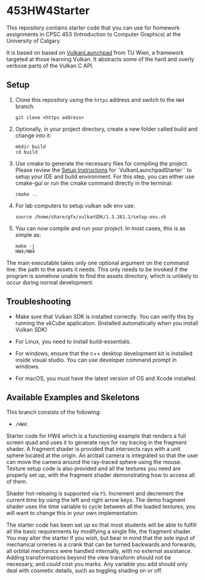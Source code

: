 # 453HW4Starter

This repository contains starter code that you can use for homework assignments in CPSC 453 (Introduction to Computer Graphics) at the University of Calgary.

It is based on based on [VulkanLaunchpad](https://github.com/cg-tuwien/VulkanLaunchpad) from TU Wien, a framework targeted at those learning Vulkan. It abstracts some of the hard and overly verbose parts of the Vulkan C API.

## Setup

1. Clone this repository using the ```https``` address and switch to the `HW4` branch. 
    ```
    git clone <https address>
    ```
2. Optionally, in your project directory, create a new folder called build and change into it:
    ```
    mkdir build
    cd build
    ```
3. Use cmake to generate the necessary files for compiling the project. Please review the [Setup Instructions](https://github.com/cg-tuwien/VulkanLaunchpad#setup-instructions) for `VulkanLaunchpadStarter`` to setup your IDE and build environment. For this step, you can either use cmake-gui or run the cmake command directly in the terminal:
    ```
    cmake ..
    ```
4. For lab computers to setup vulkan sdk env use:
    ```
    source /home/share/gfx/vulkanSDK/1.3.261.1/setup-env.sh
    ```
5. You can now compile and run your project. In most cases, this is as simple as:
    ```
    make -j
    HW4/HW4
    ```

The main executable takes only one optional argument on the command line: the path to the assets it needs.
  This only needs to be invoked if the program is somehow unable to find the assets directory, which is unlikely to occur 
  during normal development.

## Troubleshooting

- Make sure that Vulkan SDK is installed correctly. You can verify this by running the vkCube application. (Installed automatically when you install Vulkan SDK)

- For Linux, you need to install build-essentials.

- For windows, ensure that the c++ desktop development kit is installed inside visual studio. You can use developer command prompt in windows.

- For macOS, you must have the latest version of OS and Xcode installed.

## Available Examples and Skeletons

This branch consists of the following:
- `/HW4`:

Starter code for HW4 which is a functioning example that renders a full screen quad and uses it to generate rays for 
  ray tracing in the fragment shader. A fragment shader is provided that intersects rays with a unit sphere located at the origin. 
  An arcball camera is integrated so that the user can move the camera around the ray-traced sphere using the mouse. 
  Texture setup code is also provided and all the textures you need are properly set up, with the fragment shader demonstrating
  how to access all of them.

Shader hot-reloaing is supported via `F5`. Increment and decrement the current time by using the left and right arrow keys.
  The demo fragment shader uses the time variable to cycle between all the loaded textures; you will want to change this in your
  own implementation.

The starter code has been set up so that most students will be able to fulfill all the basic requirements by modifying a single
  file, the fragment shader. You may alter the starter if you wish, but bear in mind that the sole input of mechanical orreries 
  is a crank that can be turned backwards and forwards; all orbital mechanics were handled internally, with no external assistance. 
  Adding transformations beyond the view transform should not be necessary, and could cost you marks. Any variable you add should
  only deal with cosmetic details, such as toggling shading on or off.
  
